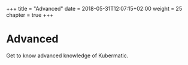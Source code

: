 +++
title = "Advanced"
date = 2018-05-31T12:07:15+02:00
weight = 25
chapter = true
+++

# Advanced

Get to know advanced knowledge of Kubermatic.
